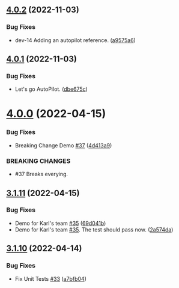 ## [4.0.2](https://github.com/polinchw/hello-github-webhook/compare/v4.0.1...v4.0.2) (2022-11-03)


### Bug Fixes

* dev-14 Adding an autopilot reference. ([a9575a6](https://github.com/polinchw/hello-github-webhook/commit/a9575a62fc862c6dfa753f50616c7186dd0c32c1))



## [4.0.1](https://github.com/polinchw/hello-github-webhook/compare/v4.0.0...v4.0.1) (2022-11-03)


### Bug Fixes

*  Let's go AutoPilot. ([dbe675c](https://github.com/polinchw/hello-github-webhook/commit/dbe675c1e4514de2012af57f7b1a234329a53c51))



# [4.0.0](https://github.com/polinchw/hello-github-webhook/compare/v3.1.11...v4.0.0) (2022-04-15)


### Bug Fixes

* Breaking Change Demo [#37](https://github.com/polinchw/hello-github-webhook/issues/37) ([4d413a9](https://github.com/polinchw/hello-github-webhook/commit/4d413a9b45cec4f9563d55b4014fda07a98d22eb))


### BREAKING CHANGES

* #37 Breaks everying.



## [3.1.11](https://github.com/polinchw/hello-github-webhook/compare/v3.1.10...v3.1.11) (2022-04-15)


### Bug Fixes

* Demo for Karl's team [#35](https://github.com/polinchw/hello-github-webhook/issues/35) ([69d041b](https://github.com/polinchw/hello-github-webhook/commit/69d041b6dec6e495a24c74f99f5889dc379ab3c9))
* Demo for Karl's team [#35](https://github.com/polinchw/hello-github-webhook/issues/35).  The test should pass now. ([2a574da](https://github.com/polinchw/hello-github-webhook/commit/2a574da23dc02247acf40e990eba69be8e8a7c9d))



## [3.1.10](https://github.com/polinchw/hello-github-webhook/compare/v3.1.9...v3.1.10) (2022-04-14)


### Bug Fixes

* Fix Unit Tests [#33](https://github.com/polinchw/hello-github-webhook/issues/33) ([a7bfb04](https://github.com/polinchw/hello-github-webhook/commit/a7bfb045fca6f0abf37bbf9efa8d59572983c1d4))



